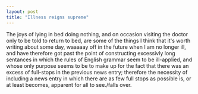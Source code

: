 ```yaml
---
layout: post
title: "Illness reigns supreme"
---
```

The joys of lying in bed doing nothing, and on occasion visiting the doctor
only to be told to return to bed, are some of the things I think that it's
worth writing about some day, waaaaay off in the future when I am no longer
ill, and have therefore got past the point of constructing excessivly long
sentances in which the rules of English grammar seem to be ill-applied, and
whose only purpose seems to be to make up for the fact that there was an
excess of full-stops in the previous news entry; therefore the necessity of
including a news entry in which there are as few full stops as possible is, or
at least becomes, apparent for all to see./falls over.

